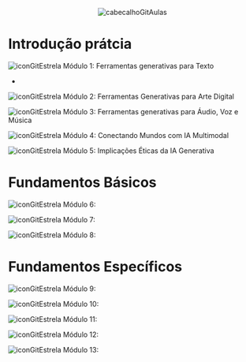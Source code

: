 <div align="center">

![cabecalhoGitAulas](https://github.com/user-attachments/assets/82181798-e8bb-4d67-96e7-68eca1d87101)

</div>

# Introdução prátcia

![iconGitEstrela](https://github.com/user-attachments/assets/d43926f1-a0fd-41d3-a971-677d4ebecc21) Módulo 1: Ferramentas generativas para Texto

- 

![iconGitEstrela](https://github.com/user-attachments/assets/d43926f1-a0fd-41d3-a971-677d4ebecc21) Módulo 2: Ferramentas Generativas para Arte Digital

![iconGitEstrela](https://github.com/user-attachments/assets/d43926f1-a0fd-41d3-a971-677d4ebecc21) Módulo 3: Ferramentas generativas para Áudio, Voz e Música

![iconGitEstrela](https://github.com/user-attachments/assets/d43926f1-a0fd-41d3-a971-677d4ebecc21) Módulo 4: Conectando Mundos com IA Multimodal

![iconGitEstrela](https://github.com/user-attachments/assets/d43926f1-a0fd-41d3-a971-677d4ebecc21) Módulo 5: Implicações Éticas da IA Generativa

# Fundamentos Básicos

![iconGitEstrela](https://github.com/user-attachments/assets/d43926f1-a0fd-41d3-a971-677d4ebecc21) Módulo 6: 

![iconGitEstrela](https://github.com/user-attachments/assets/d43926f1-a0fd-41d3-a971-677d4ebecc21) Módulo 7: 

![iconGitEstrela](https://github.com/user-attachments/assets/d43926f1-a0fd-41d3-a971-677d4ebecc21) Módulo 8: 

# Fundamentos Específicos

![iconGitEstrela](https://github.com/user-attachments/assets/d43926f1-a0fd-41d3-a971-677d4ebecc21) Módulo 9: 

![iconGitEstrela](https://github.com/user-attachments/assets/d43926f1-a0fd-41d3-a971-677d4ebecc21) Módulo 10:

![iconGitEstrela](https://github.com/user-attachments/assets/d43926f1-a0fd-41d3-a971-677d4ebecc21) Módulo 11: 

![iconGitEstrela](https://github.com/user-attachments/assets/d43926f1-a0fd-41d3-a971-677d4ebecc21) Módulo 12:

![iconGitEstrela](https://github.com/user-attachments/assets/d43926f1-a0fd-41d3-a971-677d4ebecc21) Módulo 13: 
